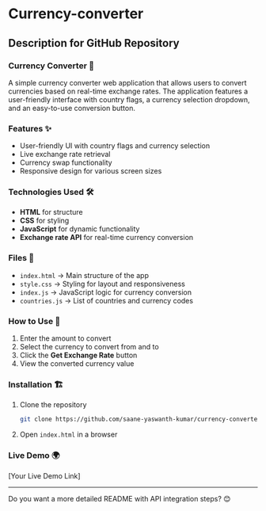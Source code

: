 # Currency-converter

## Description for GitHub Repository

### Currency Converter 💱  
A simple currency converter web application that allows users to convert currencies based on real-time exchange rates. The application features a user-friendly interface with country flags, a currency selection dropdown, and an easy-to-use conversion button.

### Features ✨  
- User-friendly UI with country flags and currency selection  
- Live exchange rate retrieval  
- Currency swap functionality  
- Responsive design for various screen sizes  

### Technologies Used 🛠  
- **HTML** for structure  
- **CSS** for styling  
- **JavaScript** for dynamic functionality  
- **Exchange rate API** for real-time currency conversion  

### Files 📂  
- `index.html` → Main structure of the app  
- `style.css` → Styling for layout and responsiveness  
- `index.js` → JavaScript logic for currency conversion  
- `countries.js` → List of countries and currency codes  

### How to Use 🚀  
1. Enter the amount to convert  
2. Select the currency to convert from and to  
3. Click the **Get Exchange Rate** button  
4. View the converted currency value  

### Installation 🏗  
1. Clone the repository  
   ```sh
   git clone https://github.com/saane-yaswanth-kumar/currency-converter.git
   ```
2. Open `index.html` in a browser  

### Live Demo 🌍  
[Your Live Demo Link]  

---

Do you want a more detailed README with API integration steps? 😊
